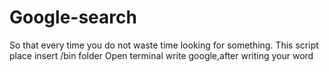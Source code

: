 # Google-search
So that every time you do not waste time looking for something.
This script  place insert  /bin folder
Open terminal write google,after writing your word 
